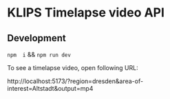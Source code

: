 # KLIPS Timelapse video API

## Development

`npm  i` && `npm run dev`

To see a timelapse video, open following URL:

http://localhost:5173/?region=dresden&area-of-interest=Altstadt&output=mp4


